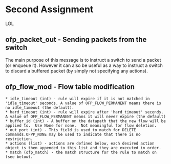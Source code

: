 # Second Assignment

LOL

## ofp_packet_out - Sending packets from the switch

The main purpose of this message is to instruct a switch to send a packet (or enqueue it).  However it can also be useful as a way to instruct a switch to discard a buffered packet (by simply not specifying any actions).

## ofp_flow_mod - Flow table modification

	* idle_timeout (int) - rule will expire if it is not matched in 'idle_timeout' seconds. A value of OFP_FLOW_PERMANENT means there is no idle_timeout (the default).
	* hard_timeout (int) - rule will expire after 'hard_timeout' seconds. A value of OFP_FLOW_PERMANENT means it will never expire (the default)
	* buffer_id (int) - A buffer on the datapath that the new flow will be applied to.  Use None for none.  Not meaningful for flow deletion.
	* out_port (int) - This field is used to match for DELETE commands.OFPP_NONE may be used to indicate that there is no restriction.
	* actions (list) - actions are defined below, each desired action object is then appended to this list and they are executed in order.
	* match (ofp_match) - the match structure for the rule to match on (see below).	